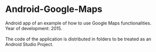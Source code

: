 # Android-Google-Maps
Android app of an example of how to use Google Maps functionalities.<br/>
Year of development: 2015. <br/>
<br/>
The code of the application is distributed in folders to be treated as an Android Studio Project.
